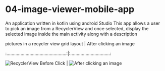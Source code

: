 # 04-image-viewer-mobile-app
An application written in kotlin using android Studio 
This app allows a user to pick an image from a RecyclerView and once selected, 
display the selected image inside the main activity along with a description


pictures in a recycler view grid layout          |      After clicking an image

:...............................................:|:...............................:

![RecyclerView Before Click](<img src="beforeclick.png?raw=true" width="200"> "Before Click") |   ![After clicking an image](<img src="afterlick.png?raw=true" width="200"> "After Click")


